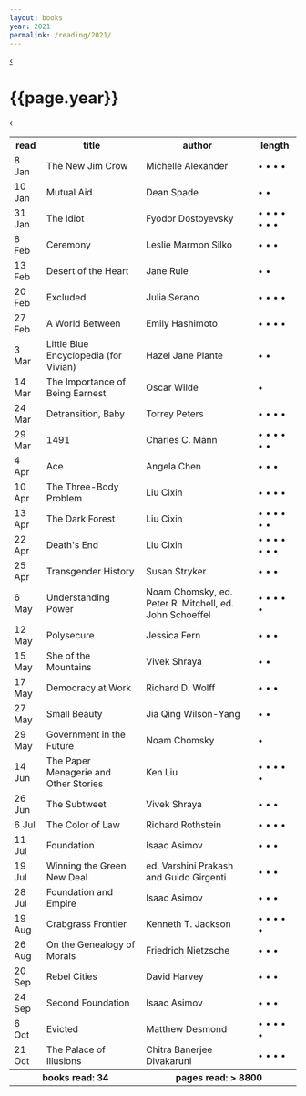 ```yaml
---
layout: books 
year: 2021
permalink: /reading/2021/
---
```


<div class="content">
  <div class="flex-wrapper">
  <div class="log-header">
  <a class="log-nav" href="/reading/2020" title="Previous Log">&lsaquo;</a>
  <h1 class="log-title">{{page.year}}</h1>
  <span class="ghost log-nav">&lsaquo;</span>
  </div>
  </div>
  <table class="books-read">
  <tr>
    <th>read</th>
    <th>title</th>
    <th>author</th>
    <th>length</th>
  </tr>
  <tr>
    <td>8 Jan</td>
    <td>The New Jim Crow</td>
    <td>Michelle Alexander</td>
    <td> &bull; &bull; &bull; &bull;  </td>
  </tr>
  <tr>
    <td>10 Jan</td>
    <td>Mutual Aid</td>
    <td>Dean Spade</td>
    <td> &bull; &bull;  </td>
  </tr>
  <tr>
    <td>31 Jan</td>
    <td>The Idiot</td>
    <td>Fyodor Dostoyevsky</td>
    <td> &bull; &bull; &bull; &bull; &bull; &bull; &bull;  </td>
  </tr>
  <tr>
    <td>8 Feb</td>
    <td>Ceremony</td>
    <td>Leslie Marmon Silko</td>
    <td> &bull; &bull; &bull;  </td>
  </tr>
  <tr>
    <td>13 Feb</td>
    <td>Desert of the Heart</td>
    <td>Jane Rule</td>
    <td> &bull; &bull;  </td>
  </tr>
  <tr>
    <td>20 Feb</td>
    <td>Excluded</td>
    <td>Julia Serano</td>
    <td> &bull; &bull; &bull; &bull;  </td>
  </tr>
  <tr>
    <td>27 Feb</td>
    <td>A World Between</td>
    <td>Emily Hashimoto</td>
    <td> &bull; &bull; &bull; &bull;  </td>
  </tr>
  <tr>
    <td>3 Mar</td>
    <td>Little Blue Encyclopedia (for Vivian)</td>
    <td>Hazel Jane Plante</td>
    <td> &bull; &bull;  </td>
  </tr>
  <tr>
    <td>14 Mar</td>
    <td>The Importance of Being Earnest</td>
    <td>Oscar Wilde</td>
    <td> &bull;  </td>
  </tr>
  <tr>
    <td>24 Mar</td>
    <td>Detransition, Baby</td>
    <td>Torrey Peters</td>
    <td> &bull; &bull; &bull; &bull;  </td>
  </tr>
  <tr>
    <td>29 Mar</td>
    <td>1491</td>
    <td>Charles C. Mann</td>
    <td> &bull; &bull; &bull; &bull; &bull; &bull;  </td>
  </tr>
  <tr>
    <td>4 Apr</td>
    <td>Ace</td>
    <td>Angela Chen</td>
    <td> &bull; &bull; &bull;  </td>
  </tr>
  <tr>
    <td>10 Apr</td>
    <td>The Three-Body Problem</td>
    <td>Liu Cixin</td>
    <td> &bull; &bull; &bull; &bull;  </td>
  </tr>
  <tr>
    <td>13 Apr</td>
    <td>The Dark Forest</td>
    <td>Liu Cixin</td>
    <td> &bull; &bull; &bull; &bull; &bull; &bull;  </td>
  </tr>
  <tr>
    <td>22 Apr</td>
    <td>Death's End</td>
    <td>Liu Cixin</td>
    <td> &bull; &bull; &bull; &bull; &bull; &bull; &bull;  </td>
  </tr>
  <tr>
    <td>25 Apr</td>
    <td>Transgender History</td>
    <td>Susan Stryker</td>
    <td> &bull; &bull; &bull;  </td>
  </tr>
  <tr>
    <td>6 May</td>
    <td>Understanding Power</td>
    <td>Noam Chomsky, ed. Peter R. Mitchell, ed. John Schoeffel</td>
    <td> &bull; &bull; &bull; &bull; &bull;  </td>
  </tr>
  <tr>
    <td>12 May</td>
    <td>Polysecure</td>
    <td>Jessica Fern</td>
    <td> &bull; &bull; &bull;  </td>
  </tr>
  <tr>
    <td>15 May</td>
    <td>She of the Mountains</td>
    <td>Vivek Shraya</td>
    <td> &bull; &bull;  </td>
  </tr>
  <tr>
    <td>17 May</td>
    <td>Democracy at Work</td>
    <td>Richard D. Wolff</td>
    <td> &bull; &bull; &bull;  </td>
  </tr>
  <tr>
    <td>27 May</td>
    <td>Small Beauty</td>
    <td>Jia Qing Wilson-Yang</td>
    <td> &bull; &bull;  </td>
  </tr>
  <tr>
    <td>29 May</td>
    <td>Government in the Future</td>
    <td>Noam Chomsky</td>
    <td> &bull;  </td>
  </tr>
  <tr>
    <td>14 Jun</td>
    <td>The Paper Menagerie and Other Stories</td>
    <td>Ken Liu</td>
    <td> &bull; &bull; &bull; &bull; &bull;  </td>
  </tr>
  <tr>
    <td>26 Jun</td>
    <td>The Subtweet</td>
    <td>Vivek Shraya</td>
    <td> &bull; &bull; &bull;  </td>
  </tr>
  <tr>
    <td>6 Jul</td>
    <td>The Color of Law</td>
    <td>Richard Rothstein</td>
    <td> &bull; &bull; &bull; &bull;  </td>
  </tr>
  <tr>
    <td>11 Jul</td>
    <td>Foundation</td>
    <td>Isaac Asimov</td>
    <td> &bull; &bull; &bull;  </td>
  </tr>
  <tr>
    <td>19 Jul</td>
    <td>Winning the Green New Deal</td>
    <td>ed. Varshini Prakash and Guido Girgenti</td>
    <td> &bull; &bull; &bull;  </td>
  </tr>
  <tr>
    <td>28 Jul</td>
    <td>Foundation and Empire</td>
    <td>Isaac Asimov</td>
    <td> &bull; &bull; &bull;  </td>
  </tr>
  <tr>
    <td>19 Aug</td>
    <td>Crabgrass Frontier</td>
    <td>Kenneth T. Jackson</td>
    <td> &bull; &bull; &bull; &bull; &bull;  </td>
  </tr>
  <tr>
    <td>26 Aug</td>
    <td>On the Genealogy of Morals</td>
    <td>Friedrich Nietzsche</td>
    <td> &bull; &bull; &bull;  </td>
  </tr>
  <tr>
    <td>20 Sep</td>
    <td>Rebel Cities</td>
    <td>David Harvey</td>
    <td> &bull; &bull; &bull;  </td>
  </tr>
  <tr>
    <td>24 Sep</td>
    <td>Second Foundation</td>
    <td>Isaac Asimov</td>
    <td> &bull; &bull; &bull;  </td>
  </tr>
  <tr>
    <td>6 Oct</td>
    <td>Evicted</td>
    <td>Matthew Desmond</td>
    <td> &bull; &bull; &bull; &bull; &bull;  </td>
  </tr>
  <tr>
    <td>21 Oct</td>
    <td>The Palace of Illusions</td>
    <td>Chitra Banerjee Divakaruni</td>
    <td> &bull; &bull; &bull; &bull;  </td>
  </tr>
<tr id="summary">
<th colspan="2">books read: 
34
</th>
<th colspan="2">pages read: &gt;
8800
</th>
  </tr>
</table>
  </div>
